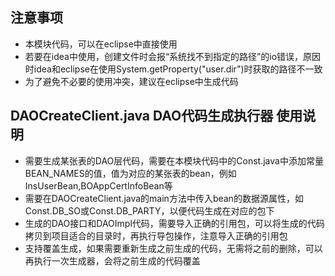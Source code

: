 ## 注意事项
* 本模块代码，可以在eclipse中直接使用
* 若要在idea中使用，创建文件时会报“系统找不到指定的路径”的io错误，原因时idea和eclipse在使用System.getProperty("user.dir")时获取的路径不一致
* 为了避免不必要的使用冲突，建议在eclipse中生成代码

## DAOCreateClient.java DAO代码生成执行器 使用说明
* 需要生成某张表的DAO层代码，需要在本模块代码中的Const.java中添加常量BEAN_NAMES的值，值为对应的某张表的bean，例如InsUserBean,BOAppCertInfoBean等
* 需要在DAOCreateClient.java的main方法中传入bean的数据源属性，如Const.DB_SO或Const.DB_PARTY，以便代码生成在对应的包下
* 生成的DAO接口和DAOImpl代码，需要导入正确的引用包，可以将生成的代码拷贝到项目适合的目录时，再执行导包操作，注意导入正确的引用包
* 支持覆盖生成，如果需要重新生成之前生成的代码，无需将之前的删除，可以再执行一次生成器，会将之前生成的代码覆盖
